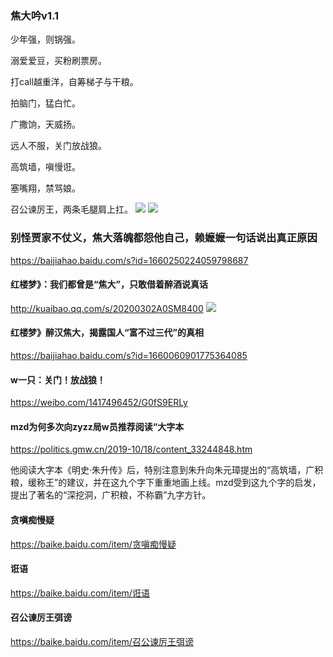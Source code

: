 ### 焦大吟v1.1
少年强，则锅强。

溺爱爱豆，买粉刷票房。

打call越重洋，自筹梯子与干粮。

拍脑门，猛白忙。

广撒饷，天威扬。

远人不服，关门放战狼。

高筑墙，嗔慢诳。

塞嘴翔，禁骂娘。

召公谏厉王，两条毛腿肩上扛。
![](https://bkimg.cdn.bcebos.com/pic/09fa513d269759eecf4c14adb2fb43166d22dfbc)
![](https://timgsa.baidu.com/timg?image&quality=80&size=b9999_10000&sec=1583482863893&di=5dbe643f0f92d70b650a8b245a2c7b59&imgtype=0&src=http%3A%2F%2Fimgsrc.baidu.com%2Fforum%2Fw%3D580%2Fsign%3D1e0d38c82d738bd4c421b239918a876c%2F37d430adcbef76098f8fde8a2ddda3cc7cd99e3b.jpg)

### 别怪贾家不仗义，焦大落魄都怨他自己，赖嬷嬷一句话说出真正原因
https://baijiahao.baidu.com/s?id=1660250224059798687
#### 红楼梦》：我们都曾是“焦大”，只敢借着醉酒说真话
http://kuaibao.qq.com/s/20200302A0SM8400
![](http://inews.gtimg.com/newsapp_bt/0/11398544767/1000)
#### 红楼梦》醉汉焦大，揭露国人“富不过三代”的真相
https://baijiahao.baidu.com/s?id=1660060901775364085

#### w一只：关门！放战狼！
https://weibo.com/1417496452/G0fS9ERLy
#### mzd为何多次向zyzz局w员推荐阅读“大字本
https://politics.gmw.cn/2019-10/18/content_33244848.htm

他阅读大字本《明史·朱升传》后，特别注意到朱升向朱元璋提出的“高筑墙，广积粮，缓称王”的建议，并在这九个字下重重地画上线。mzd受到这九个字的启发，提出了著名的“深挖洞，广积粮，不称霸”九字方针。

#### 贪嗔痴慢疑
https://baike.baidu.com/item/贪嗔痴慢疑
#### 诳语
https://baike.baidu.com/item/诳语
#### 召公谏厉王弭谤
https://baike.baidu.com/item/召公谏厉王弭谤
